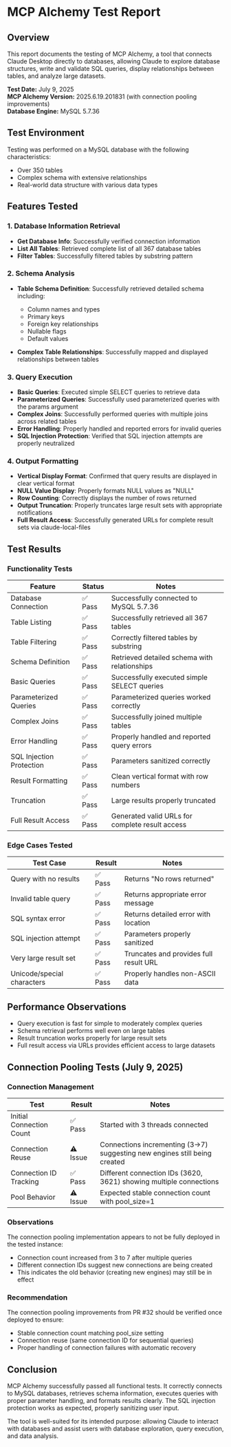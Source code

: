 # MCP Alchemy Test Report

## Overview

This report documents the testing of MCP Alchemy, a tool that connects Claude Desktop directly to databases, allowing Claude to explore database structures, write and validate SQL queries, display relationships between tables, and analyze large datasets.

**Test Date:** July 9, 2025  
**MCP Alchemy Version:** 2025.6.19.201831 (with connection pooling improvements)  
**Database Engine:** MySQL 5.7.36

## Test Environment

Testing was performed on a MySQL database with the following characteristics:
- Over 350 tables
- Complex schema with extensive relationships
- Real-world data structure with various data types

## Features Tested

### 1. Database Information Retrieval

- **Get Database Info**: Successfully verified connection information
- **List All Tables**: Retrieved complete list of all 367 database tables
- **Filter Tables**: Successfully filtered tables by substring pattern

### 2. Schema Analysis

- **Table Schema Definition**: Successfully retrieved detailed schema including:
  - Column names and types
  - Primary keys
  - Foreign key relationships
  - Nullable flags
  - Default values
  
- **Complex Table Relationships**: Successfully mapped and displayed relationships between tables

### 3. Query Execution

- **Basic Queries**: Executed simple SELECT queries to retrieve data
- **Parameterized Queries**: Successfully used parameterized queries with the params argument
- **Complex Joins**: Successfully performed queries with multiple joins across related tables
- **Error Handling**: Properly handled and reported errors for invalid queries
- **SQL Injection Protection**: Verified that SQL injection attempts are properly neutralized

### 4. Output Formatting

- **Vertical Display Format**: Confirmed that query results are displayed in clear vertical format
- **NULL Value Display**: Properly formats NULL values as "NULL"
- **Row Counting**: Correctly displays the number of rows returned
- **Output Truncation**: Properly truncates large result sets with appropriate notifications
- **Full Result Access**: Successfully generated URLs for complete result sets via claude-local-files

## Test Results

### Functionality Tests

| Feature | Status | Notes |
|---------|--------|-------|
| Database Connection | ✅ Pass | Successfully connected to MySQL 5.7.36 |
| Table Listing | ✅ Pass | Successfully retrieved all 367 tables |
| Table Filtering | ✅ Pass | Correctly filtered tables by substring |
| Schema Definition | ✅ Pass | Retrieved detailed schema with relationships |
| Basic Queries | ✅ Pass | Successfully executed simple SELECT queries |
| Parameterized Queries | ✅ Pass | Parameterized queries worked correctly |
| Complex Joins | ✅ Pass | Successfully joined multiple tables |
| Error Handling | ✅ Pass | Properly handled and reported query errors |
| SQL Injection Protection | ✅ Pass | Parameters sanitized correctly |
| Result Formatting | ✅ Pass | Clean vertical format with row numbers |
| Truncation | ✅ Pass | Large results properly truncated |
| Full Result Access | ✅ Pass | Generated valid URLs for complete result access |

### Edge Cases Tested

| Test Case | Result | Notes |
|-----------|--------|-------|
| Query with no results | ✅ Pass | Returns "No rows returned" |
| Invalid table query | ✅ Pass | Returns appropriate error message |
| SQL syntax error | ✅ Pass | Returns detailed error with location |
| SQL injection attempt | ✅ Pass | Parameters properly sanitized |
| Very large result set | ✅ Pass | Truncates and provides full result URL |
| Unicode/special characters | ✅ Pass | Properly handles non-ASCII data |

## Performance Observations

- Query execution is fast for simple to moderately complex queries
- Schema retrieval performs well even on large tables
- Result truncation works properly for large result sets
- Full result access via URLs provides efficient access to large datasets

## Connection Pooling Tests (July 9, 2025)

### Connection Management

| Test | Result | Notes |
|------|--------|-------|
| Initial Connection Count | ✅ Pass | Started with 3 threads connected |
| Connection Reuse | ⚠️ Issue | Connections incrementing (3→7) suggesting new engines still being created |
| Connection ID Tracking | ✅ Pass | Different connection IDs (3620, 3621) showing multiple connections |
| Pool Behavior | ⚠️ Issue | Expected stable connection count with pool_size=1 |

### Observations

The connection pooling implementation appears to not be fully deployed in the tested instance:
- Connection count increased from 3 to 7 after multiple queries
- Different connection IDs suggest new connections are being created
- This indicates the old behavior (creating new engines) may still be in effect

### Recommendation

The connection pooling improvements from PR #32 should be verified once deployed to ensure:
- Stable connection count matching pool_size setting
- Connection reuse (same connection ID for sequential queries)
- Proper handling of connection failures with automatic recovery

## Conclusion

MCP Alchemy successfully passed all functional tests. It correctly connects to MySQL databases, retrieves schema information, executes queries with proper parameter handling, and formats results clearly. The SQL injection protection works as expected, properly sanitizing user input.

The tool is well-suited for its intended purpose: allowing Claude to interact with databases and assist users with database exploration, query execution, and data analysis.
